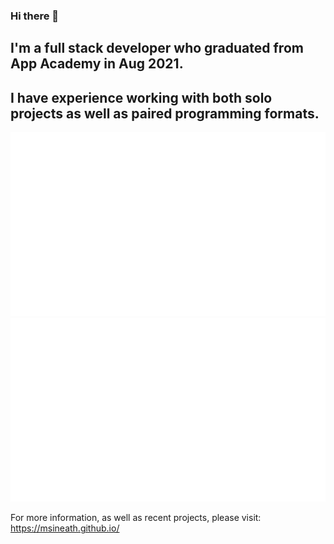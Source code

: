 ### Hi there 👋
 
 ## I'm a full stack developer who graduated from App Academy in Aug 2021.
 
 ## I have experience working with both solo projects as well as paired programming formats.

 ![](https://github.com/msineath/github-stats-1/blob/master/generated/overview.svg)
 ![](https://github.com/msineath/github-stats-1/blob/master/generated/languages.svg)


  
 For more information, as well as recent projects, please visit: https://msineath.github.io/

<!--
**msineath/msineath** is a ✨ _special_ ✨ repository because its `README.md` (this file) appears on your GitHub profile.

Here are some ideas to get you started:

- 🔭 I’m currently working on ...
- 🌱 I’m currently learning ...
- 👯 I’m looking to collaborate on ...
- 🤔 I’m looking for help with ...
- 💬 Ask me about ...
- 📫 How to reach me: ...
- 😄 Pronouns: ...
- ⚡ Fun fact: ...
-->
